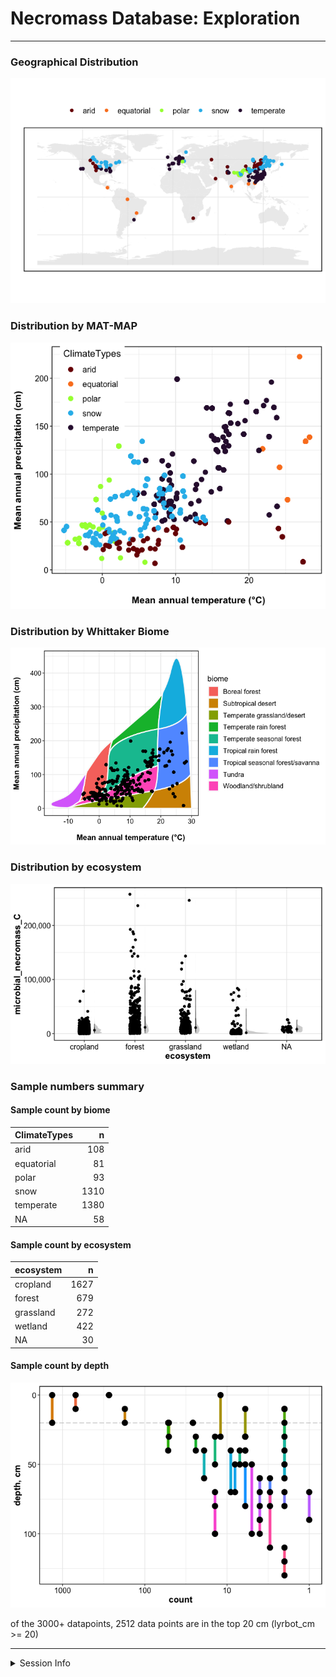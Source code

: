 Necromass Database: Exploration
================

------------------------------------------------------------------------

### Geographical Distribution

![](a-report-exploratory_files/figure-gfm/map_data_points-1.png)<!-- -->

### Distribution by MAT-MAP

![](a-report-exploratory_files/figure-gfm/mat-map-1.png)<!-- -->

### Distribution by Whittaker Biome

![](a-report-exploratory_files/figure-gfm/whittaker-1.png)<!-- -->

### Distribution by ecosystem

![](a-report-exploratory_files/figure-gfm/jitter-ecosystem-1.png)<!-- -->

### Sample numbers summary

#### Sample count by biome

| ClimateTypes |    n |
|:-------------|-----:|
| arid         |  108 |
| equatorial   |   81 |
| polar        |   93 |
| snow         | 1310 |
| temperate    | 1380 |
| NA           |   58 |

#### Sample count by ecosystem

| ecosystem |    n |
|:----------|-----:|
| cropland  | 1627 |
| forest    |  679 |
| grassland |  272 |
| wetland   |  422 |
| NA        |   30 |

#### Sample count by depth

![](a-report-exploratory_files/figure-gfm/depth-1.png)<!-- -->

of the 3000+ datapoints, 2512 data points are in the top 20 cm
(lyrbot_cm \>= 20)

------------------------------------------------------------------------

<details>
<summary>
Session Info
</summary>

Date run: 2024-01-09

    ## R version 4.2.1 (2022-06-23)
    ## Platform: x86_64-apple-darwin17.0 (64-bit)
    ## Running under: macOS Big Sur ... 10.16
    ## 
    ## Matrix products: default
    ## BLAS:   /Library/Frameworks/R.framework/Versions/4.2/Resources/lib/libRblas.0.dylib
    ## LAPACK: /Library/Frameworks/R.framework/Versions/4.2/Resources/lib/libRlapack.dylib
    ## 
    ## locale:
    ## [1] en_US.UTF-8/en_US.UTF-8/en_US.UTF-8/C/en_US.UTF-8/en_US.UTF-8
    ## 
    ## attached base packages:
    ## [1] stats     graphics  grDevices utils     datasets  methods   base     
    ## 
    ## other attached packages:
    ##  [1] scales_1.2.1            rnaturalearthdata_0.1.0 rnaturalearth_0.1.0    
    ##  [4] sf_1.0-8                maptools_1.1-4          sp_1.5-0               
    ##  [7] plotbiomes_0.0.0.9001   googlesheets4_1.0.1     lubridate_1.9.2        
    ## [10] forcats_1.0.0           stringr_1.5.0           dplyr_1.1.0            
    ## [13] purrr_1.0.1             readr_2.1.4             tidyr_1.3.0            
    ## [16] tibble_3.1.8            ggplot2_3.4.3           tidyverse_2.0.0        
    ## 
    ## loaded via a namespace (and not attached):
    ##  [1] viridisLite_0.4.1    distributional_0.3.1 highr_0.9           
    ##  [4] stats4_4.2.1         ggdist_3.2.0         base64url_1.4       
    ##  [7] cellranger_1.1.0     yaml_2.3.5           pillar_1.8.1        
    ## [10] backports_1.4.1      lattice_0.20-45      glue_1.6.2          
    ## [13] digest_0.6.29        colorspace_2.0-3     htmltools_0.5.3     
    ## [16] pkgconfig_2.0.3      raster_3.6-23        s2_1.1.0            
    ## [19] webshot_0.5.4        processx_3.7.0       terra_1.7-46        
    ## [22] satellite_1.0.4      tzdb_0.3.0           timechange_0.2.0    
    ## [25] proxy_0.4-27         googledrive_2.0.0    farver_2.1.1        
    ## [28] generics_0.1.3       ellipsis_0.3.2       withr_2.5.0         
    ## [31] cli_3.6.0            mapview_2.11.0       readxl_1.4.2        
    ## [34] magrittr_2.0.3       ps_1.7.1             evaluate_0.16       
    ## [37] fs_1.5.2             fansi_1.0.3          foreign_0.8-82      
    ## [40] class_7.3-20         tools_4.2.1          data.table_1.14.4   
    ## [43] hms_1.1.2            gargle_1.2.0         lifecycle_1.0.3     
    ## [46] munsell_0.5.0        targets_0.14.0       callr_3.7.2         
    ## [49] compiler_4.2.1       e1071_1.7-11         rlang_1.1.1         
    ## [52] classInt_0.4-7       units_0.8-0          grid_4.2.1          
    ## [55] rstudioapi_0.14      htmlwidgets_1.5.4    igraph_1.3.4        
    ## [58] crosstalk_1.2.0      labeling_0.4.2       leafem_0.2.0        
    ## [61] base64enc_0.1-3      rmarkdown_2.21       wk_0.6.0            
    ## [64] gtable_0.3.0         codetools_0.2-18     DBI_1.1.3           
    ## [67] R6_2.5.1             knitr_1.42           fastmap_1.1.0       
    ## [70] utf8_1.2.2           KernSmooth_2.23-20   stringi_1.7.8       
    ## [73] Rcpp_1.0.11          vctrs_0.5.2          png_0.1-7           
    ## [76] leaflet_2.2.0        tidyselect_1.2.0     xfun_0.37

</details>
